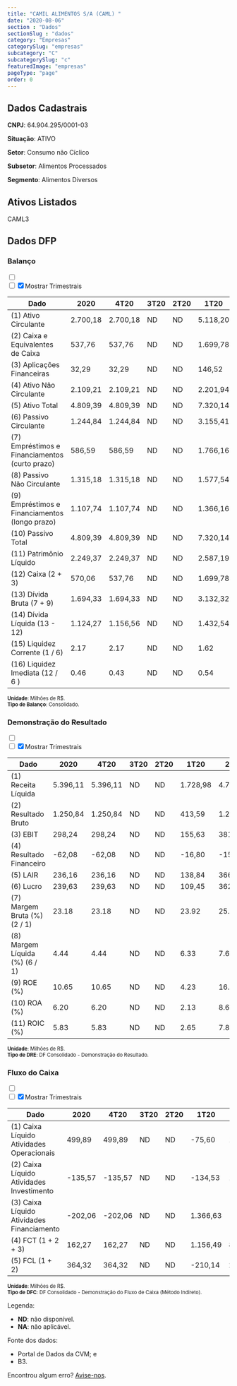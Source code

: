 ```yaml
---  
title: "CAMIL ALIMENTOS S/A (CAML) "  
date: "2020-08-06"  
section : "Dados"  
sectionSlug : "dados"  
category: "Empresas"  
categorySlug: "empresas"  
subcategory: "C"  
subcategorySlug: "c"  
featuredImage: "empresas"  
pageType: "page"  
order: 0  
---
```



## Dados Cadastrais


**CNPJ**: 64.904.295/0001-03

**Situação**: ATIVO

**Setor**: Consumo não Cíclico

**Subsetor**: Alimentos Processados

**Segmento**: Alimentos Diversos


## Ativos Listados


CAML3 


## Dados DFP

### Balanço
  
<input type='checkbox' class='toggleCommand' id='toggleBalanco' name='toggleBalanco'>  
<div class='filter-group-balanco'>  
<div class='check_button_balanco'>  
<label for='toggleBalanco'>  
<input type='checkbox' data-filter-col='trimBalanco'><input type='checkbox' data-filter-col='trimBalanco' checked><span>Mostrar Trimestrais</span>  
</label>  
</div>  
</div>  
<div class='overflow balancoTableWrapper'>  
<table class='balancoTable'>  
<thead>  
<tr>  
<th class='dataHeader fixedLeftColumn'>Dado</th>  
<th>2020</th>  
<th class='trimHeader' data-col='trimBalanco'>4T20</th>  
<th class='trimHeader' data-col='trimBalanco'>3T20</th>  
<th class='trimHeader' data-col='trimBalanco'>2T20</th>  
<th class='trimHeader' data-col='trimBalanco'>1T20</th>  
<th>2019</th>  
<th class='trimHeader' data-col='trimBalanco'>4T19</th>  
<th class='trimHeader' data-col='trimBalanco'>3T19</th>  
<th class='trimHeader' data-col='trimBalanco'>2T19</th>  
<th class='trimHeader' data-col='trimBalanco'>1T19</th>  
<th>2018</th>  
<th class='trimHeader' data-col='trimBalanco'>4T18</th>  
<th class='trimHeader' data-col='trimBalanco'>3T18</th>  
<th class='trimHeader' data-col='trimBalanco'>2T18</th>  
<th class='trimHeader' data-col='trimBalanco'>1T18</th>  
<th>2017</th>  
<th class='trimHeader' data-col='trimBalanco'>4T17</th>  
<th class='trimHeader' data-col='trimBalanco'>3T17</th>  
<th class='trimHeader' data-col='trimBalanco'>2T17</th>  
<th class='trimHeader' data-col='trimBalanco'>1T17</th>  
<th>2016</th>  
<th class='trimHeader' data-col='trimBalanco'>4T16</th>  
<th class='trimHeader' data-col='trimBalanco'>3T16</th>  
<th class='trimHeader' data-col='trimBalanco'>2T16</th>  
<th class='trimHeader' data-col='trimBalanco'>1T16</th>  
</tr>  
</thead>  
<tbody>  
<tr class='trContaAtivo'>  
<td class='leftAlignCell rowDescription fixedLeftColumn'>(1) Ativo Circulante</td>  
<td>2.700,18</td>  
<td data-col='trimBalanco' class='trimData'>2.700,18</td>  
<td data-col='trimBalanco' class='trimData'>ND</td>  
<td data-col='trimBalanco' class='trimData'>ND</td>  
<td data-col='trimBalanco' class='trimData'>5.118,20</td>  
<td>2.483,57</td>  
<td data-col='trimBalanco' class='trimData'>2.483,57</td>  
<td data-col='trimBalanco' class='trimData'>3.094,19</td>  
<td data-col='trimBalanco' class='trimData'>3.311,40</td>  
<td data-col='trimBalanco' class='trimData'>2.700,18</td>  
<td>2.291,11</td>  
<td data-col='trimBalanco' class='trimData'>2.291,11</td>  
<td data-col='trimBalanco' class='trimData'>2.769,37</td>  
<td data-col='trimBalanco' class='trimData'>2.797,39</td>  
<td data-col='trimBalanco' class='trimData'>2.868,59</td>  
<td>2.379,83</td>  
<td data-col='trimBalanco' class='trimData'>2.379,83</td>  
<td data-col='trimBalanco' class='trimData'>2.206,25</td>  
<td data-col='trimBalanco' class='trimData'>2.331,31</td>  
<td data-col='trimBalanco' class='trimData'>2.489,29</td>  
<td>ND</td>  
<td data-col='trimBalanco' class='trimData'>ND</td>  
<td data-col='trimBalanco' class='trimData'>2.379,83</td>  
<td data-col='trimBalanco' class='trimData'>2.379,83</td>  
<td data-col='trimBalanco' class='trimData'>2.379,83</td>  
</tr>  
<tr class='trContaAtivo'>  
<td class='leftAlignCell rowDescription fixedLeftColumn'>(2) Caixa e Equivalentes de Caixa</td>  
<td>537,76</td>  
<td data-col='trimBalanco' class='trimData'>537,76</td>  
<td data-col='trimBalanco' class='trimData'>ND</td>  
<td data-col='trimBalanco' class='trimData'>ND</td>  
<td data-col='trimBalanco' class='trimData'>1.699,78</td>  
<td>365,30</td>  
<td data-col='trimBalanco' class='trimData'>365,30</td>  
<td data-col='trimBalanco' class='trimData'>302,37</td>  
<td data-col='trimBalanco' class='trimData'>529,66</td>  
<td data-col='trimBalanco' class='trimData'>537,76</td>  
<td>276,47</td>  
<td data-col='trimBalanco' class='trimData'>276,47</td>  
<td data-col='trimBalanco' class='trimData'>222,63</td>  
<td data-col='trimBalanco' class='trimData'>369,10</td>  
<td data-col='trimBalanco' class='trimData'>572,27</td>  
<td>139,70</td>  
<td data-col='trimBalanco' class='trimData'>139,70</td>  
<td data-col='trimBalanco' class='trimData'>187,43</td>  
<td data-col='trimBalanco' class='trimData'>202,19</td>  
<td data-col='trimBalanco' class='trimData'>268,62</td>  
<td>ND</td>  
<td data-col='trimBalanco' class='trimData'>ND</td>  
<td data-col='trimBalanco' class='trimData'>139,70</td>  
<td data-col='trimBalanco' class='trimData'>139,70</td>  
<td data-col='trimBalanco' class='trimData'>139,70</td>  
</tr>  
<tr class='trContaAtivo'>  
<td class='leftAlignCell rowDescription fixedLeftColumn'>(3) Aplicações Financeiras</td>  
<td>32,29</td>  
<td data-col='trimBalanco' class='trimData'>32,29</td>  
<td data-col='trimBalanco' class='trimData'>ND</td>  
<td data-col='trimBalanco' class='trimData'>ND</td>  
<td data-col='trimBalanco' class='trimData'>146,52</td>  
<td>31,24</td>  
<td data-col='trimBalanco' class='trimData'>31,24</td>  
<td data-col='trimBalanco' class='trimData'>184,12</td>  
<td data-col='trimBalanco' class='trimData'>339,38</td>  
<td data-col='trimBalanco' class='trimData'>32,29</td>  
<td>406,31</td>  
<td data-col='trimBalanco' class='trimData'>406,31</td>  
<td data-col='trimBalanco' class='trimData'>238,61</td>  
<td data-col='trimBalanco' class='trimData'>296,80</td>  
<td data-col='trimBalanco' class='trimData'>153,38</td>  
<td>470,68</td>  
<td data-col='trimBalanco' class='trimData'>470,68</td>  
<td data-col='trimBalanco' class='trimData'>204,55</td>  
<td data-col='trimBalanco' class='trimData'>184,71</td>  
<td data-col='trimBalanco' class='trimData'>21,76</td>  
<td>ND</td>  
<td data-col='trimBalanco' class='trimData'>ND</td>  
<td data-col='trimBalanco' class='trimData'>470,68</td>  
<td data-col='trimBalanco' class='trimData'>470,68</td>  
<td data-col='trimBalanco' class='trimData'>470,68</td>  
</tr>  
<tr class='trContaAtivo'>  
<td class='leftAlignCell rowDescription fixedLeftColumn'>(4) Ativo Não Circulante</td>  
<td>2.109,21</td>  
<td data-col='trimBalanco' class='trimData'>2.109,21</td>  
<td data-col='trimBalanco' class='trimData'>ND</td>  
<td data-col='trimBalanco' class='trimData'>ND</td>  
<td data-col='trimBalanco' class='trimData'>2.201,94</td>  
<td>1.953,09</td>  
<td data-col='trimBalanco' class='trimData'>1.953,09</td>  
<td data-col='trimBalanco' class='trimData'>2.080,75</td>  
<td data-col='trimBalanco' class='trimData'>2.078,63</td>  
<td data-col='trimBalanco' class='trimData'>2.109,21</td>  
<td>1.490,06</td>  
<td data-col='trimBalanco' class='trimData'>1.490,06</td>  
<td data-col='trimBalanco' class='trimData'>1.547,90</td>  
<td data-col='trimBalanco' class='trimData'>1.597,35</td>  
<td data-col='trimBalanco' class='trimData'>1.558,60</td>  
<td>1.450,81</td>  
<td data-col='trimBalanco' class='trimData'>1.450,81</td>  
<td data-col='trimBalanco' class='trimData'>1.463,20</td>  
<td data-col='trimBalanco' class='trimData'>1.451,73</td>  
<td data-col='trimBalanco' class='trimData'>1.455,63</td>  
<td>ND</td>  
<td data-col='trimBalanco' class='trimData'>ND</td>  
<td data-col='trimBalanco' class='trimData'>1.450,81</td>  
<td data-col='trimBalanco' class='trimData'>1.450,81</td>  
<td data-col='trimBalanco' class='trimData'>1.450,81</td>  
</tr>  
<tr class='trContaAtivo'>  
<td class='leftAlignCell rowDescription fixedLeftColumn'>(5) Ativo Total</td>  
<td>4.809,39</td>  
<td data-col='trimBalanco' class='trimData'>4.809,39</td>  
<td data-col='trimBalanco' class='trimData'>ND</td>  
<td data-col='trimBalanco' class='trimData'>ND</td>  
<td data-col='trimBalanco' class='trimData'>7.320,14</td>  
<td>4.436,66</td>  
<td data-col='trimBalanco' class='trimData'>4.436,66</td>  
<td data-col='trimBalanco' class='trimData'>5.174,94</td>  
<td data-col='trimBalanco' class='trimData'>5.390,02</td>  
<td data-col='trimBalanco' class='trimData'>4.809,39</td>  
<td>3.781,17</td>  
<td data-col='trimBalanco' class='trimData'>3.781,17</td>  
<td data-col='trimBalanco' class='trimData'>4.317,28</td>  
<td data-col='trimBalanco' class='trimData'>4.394,73</td>  
<td data-col='trimBalanco' class='trimData'>4.427,18</td>  
<td>3.830,64</td>  
<td data-col='trimBalanco' class='trimData'>3.830,64</td>  
<td data-col='trimBalanco' class='trimData'>3.669,45</td>  
<td data-col='trimBalanco' class='trimData'>3.783,05</td>  
<td data-col='trimBalanco' class='trimData'>3.944,93</td>  
<td>ND</td>  
<td data-col='trimBalanco' class='trimData'>ND</td>  
<td data-col='trimBalanco' class='trimData'>3.830,64</td>  
<td data-col='trimBalanco' class='trimData'>3.830,64</td>  
<td data-col='trimBalanco' class='trimData'>3.830,64</td>  
</tr>  
<tr class='trContaPassivo'>  
<td class='leftAlignCell rowDescription fixedLeftColumn'>(6) Passivo Circulante</td>  
<td>1.244,84</td>  
<td data-col='trimBalanco' class='trimData'>1.244,84</td>  
<td data-col='trimBalanco' class='trimData'>ND</td>  
<td data-col='trimBalanco' class='trimData'>ND</td>  
<td data-col='trimBalanco' class='trimData'>3.155,41</td>  
<td>1.107,62</td>  
<td data-col='trimBalanco' class='trimData'>1.107,62</td>  
<td data-col='trimBalanco' class='trimData'>1.533,51</td>  
<td data-col='trimBalanco' class='trimData'>1.642,83</td>  
<td data-col='trimBalanco' class='trimData'>1.244,84</td>  
<td>659,79</td>  
<td data-col='trimBalanco' class='trimData'>659,79</td>  
<td data-col='trimBalanco' class='trimData'>920,33</td>  
<td data-col='trimBalanco' class='trimData'>1.043,07</td>  
<td data-col='trimBalanco' class='trimData'>1.198,17</td>  
<td>1.410,37</td>  
<td data-col='trimBalanco' class='trimData'>1.410,37</td>  
<td data-col='trimBalanco' class='trimData'>669,40</td>  
<td data-col='trimBalanco' class='trimData'>1.038,04</td>  
<td data-col='trimBalanco' class='trimData'>1.623,65</td>  
<td>ND</td>  
<td data-col='trimBalanco' class='trimData'>ND</td>  
<td data-col='trimBalanco' class='trimData'>1.410,37</td>  
<td data-col='trimBalanco' class='trimData'>1.410,37</td>  
<td data-col='trimBalanco' class='trimData'>1.410,37</td>  
</tr>  
<tr class='trContaPassivo'>  
<td class='leftAlignCell rowDescription fixedLeftColumn'>(7) Empréstimos e Financiamentos (curto prazo)</td>  
<td>586,59</td>  
<td data-col='trimBalanco' class='trimData'>586,59</td>  
<td data-col='trimBalanco' class='trimData'>ND</td>  
<td data-col='trimBalanco' class='trimData'>ND</td>  
<td data-col='trimBalanco' class='trimData'>1.766,16</td>  
<td>514,11</td>  
<td data-col='trimBalanco' class='trimData'>514,11</td>  
<td data-col='trimBalanco' class='trimData'>854,97</td>  
<td data-col='trimBalanco' class='trimData'>948,39</td>  
<td data-col='trimBalanco' class='trimData'>586,59</td>  
<td>159,88</td>  
<td data-col='trimBalanco' class='trimData'>159,88</td>  
<td data-col='trimBalanco' class='trimData'>275,90</td>  
<td data-col='trimBalanco' class='trimData'>362,23</td>  
<td data-col='trimBalanco' class='trimData'>229,77</td>  
<td>780,17</td>  
<td data-col='trimBalanco' class='trimData'>780,17</td>  
<td data-col='trimBalanco' class='trimData'>179,31</td>  
<td data-col='trimBalanco' class='trimData'>471,48</td>  
<td data-col='trimBalanco' class='trimData'>608,40</td>  
<td>ND</td>  
<td data-col='trimBalanco' class='trimData'>ND</td>  
<td data-col='trimBalanco' class='trimData'>780,17</td>  
<td data-col='trimBalanco' class='trimData'>780,17</td>  
<td data-col='trimBalanco' class='trimData'>780,17</td>  
</tr>  
<tr class='trContaPassivo'>  
<td class='leftAlignCell rowDescription fixedLeftColumn'>(8) Passivo Não Circulante</td>  
<td>1.315,18</td>  
<td data-col='trimBalanco' class='trimData'>1.315,18</td>  
<td data-col='trimBalanco' class='trimData'>ND</td>  
<td data-col='trimBalanco' class='trimData'>ND</td>  
<td data-col='trimBalanco' class='trimData'>1.577,54</td>  
<td>1.159,92</td>  
<td data-col='trimBalanco' class='trimData'>1.159,92</td>  
<td data-col='trimBalanco' class='trimData'>1.518,23</td>  
<td data-col='trimBalanco' class='trimData'>1.488,73</td>  
<td data-col='trimBalanco' class='trimData'>1.315,18</td>  
<td>1.300,29</td>  
<td data-col='trimBalanco' class='trimData'>1.300,29</td>  
<td data-col='trimBalanco' class='trimData'>1.305,76</td>  
<td data-col='trimBalanco' class='trimData'>1.309,09</td>  
<td data-col='trimBalanco' class='trimData'>1.308,66</td>  
<td>1.059,55</td>  
<td data-col='trimBalanco' class='trimData'>1.059,55</td>  
<td data-col='trimBalanco' class='trimData'>1.179,04</td>  
<td data-col='trimBalanco' class='trimData'>1.369,06</td>  
<td data-col='trimBalanco' class='trimData'>979,78</td>  
<td>ND</td>  
<td data-col='trimBalanco' class='trimData'>ND</td>  
<td data-col='trimBalanco' class='trimData'>1.059,55</td>  
<td data-col='trimBalanco' class='trimData'>1.059,55</td>  
<td data-col='trimBalanco' class='trimData'>1.059,55</td>  
</tr>  
<tr class='trContaPassivo'>  
<td class='leftAlignCell rowDescription fixedLeftColumn'>(9) Empréstimos e Financiamentos (longo prazo)</td>  
<td>1.107,74</td>  
<td data-col='trimBalanco' class='trimData'>1.107,74</td>  
<td data-col='trimBalanco' class='trimData'>ND</td>  
<td data-col='trimBalanco' class='trimData'>ND</td>  
<td data-col='trimBalanco' class='trimData'>1.366,16</td>  
<td>914,75</td>  
<td data-col='trimBalanco' class='trimData'>914,75</td>  
<td data-col='trimBalanco' class='trimData'>1.292,30</td>  
<td data-col='trimBalanco' class='trimData'>1.285,46</td>  
<td data-col='trimBalanco' class='trimData'>1.107,74</td>  
<td>1.125,81</td>  
<td data-col='trimBalanco' class='trimData'>1.125,81</td>  
<td data-col='trimBalanco' class='trimData'>1.110,05</td>  
<td data-col='trimBalanco' class='trimData'>1.129,02</td>  
<td data-col='trimBalanco' class='trimData'>1.132,80</td>  
<td>877,12</td>  
<td data-col='trimBalanco' class='trimData'>877,12</td>  
<td data-col='trimBalanco' class='trimData'>990,70</td>  
<td data-col='trimBalanco' class='trimData'>1.164,68</td>  
<td data-col='trimBalanco' class='trimData'>789,82</td>  
<td>ND</td>  
<td data-col='trimBalanco' class='trimData'>ND</td>  
<td data-col='trimBalanco' class='trimData'>877,12</td>  
<td data-col='trimBalanco' class='trimData'>877,12</td>  
<td data-col='trimBalanco' class='trimData'>877,12</td>  
</tr>  
<tr class='trContaPassivo'>  
<td class='leftAlignCell rowDescription fixedLeftColumn'>(10) Passivo Total</td>  
<td>4.809,39</td>  
<td data-col='trimBalanco' class='trimData'>4.809,39</td>  
<td data-col='trimBalanco' class='trimData'>ND</td>  
<td data-col='trimBalanco' class='trimData'>ND</td>  
<td data-col='trimBalanco' class='trimData'>7.320,14</td>  
<td>4.436,66</td>  
<td data-col='trimBalanco' class='trimData'>4.436,66</td>  
<td data-col='trimBalanco' class='trimData'>5.174,94</td>  
<td data-col='trimBalanco' class='trimData'>5.390,02</td>  
<td data-col='trimBalanco' class='trimData'>4.809,39</td>  
<td>3.781,17</td>  
<td data-col='trimBalanco' class='trimData'>3.781,17</td>  
<td data-col='trimBalanco' class='trimData'>4.317,28</td>  
<td data-col='trimBalanco' class='trimData'>4.394,73</td>  
<td data-col='trimBalanco' class='trimData'>4.427,18</td>  
<td>3.830,64</td>  
<td data-col='trimBalanco' class='trimData'>3.830,64</td>  
<td data-col='trimBalanco' class='trimData'>3.669,45</td>  
<td data-col='trimBalanco' class='trimData'>3.783,05</td>  
<td data-col='trimBalanco' class='trimData'>3.944,93</td>  
<td>ND</td>  
<td data-col='trimBalanco' class='trimData'>ND</td>  
<td data-col='trimBalanco' class='trimData'>3.830,64</td>  
<td data-col='trimBalanco' class='trimData'>3.830,64</td>  
<td data-col='trimBalanco' class='trimData'>3.830,64</td>  
</tr>  
<tr class='trContaPassivo'>  
<td class='leftAlignCell rowDescription fixedLeftColumn'>(11) Patrimônio Líquido</td>  
<td>2.249,37</td>  
<td data-col='trimBalanco' class='trimData'>2.249,37</td>  
<td data-col='trimBalanco' class='trimData'>ND</td>  
<td data-col='trimBalanco' class='trimData'>ND</td>  
<td data-col='trimBalanco' class='trimData'>2.587,19</td>  
<td>2.169,11</td>  
<td data-col='trimBalanco' class='trimData'>2.169,11</td>  
<td data-col='trimBalanco' class='trimData'>2.123,20</td>  
<td data-col='trimBalanco' class='trimData'>2.258,46</td>  
<td data-col='trimBalanco' class='trimData'>2.249,37</td>  
<td>1.821,10</td>  
<td data-col='trimBalanco' class='trimData'>1.821,10</td>  
<td data-col='trimBalanco' class='trimData'>2.091,19</td>  
<td data-col='trimBalanco' class='trimData'>2.042,57</td>  
<td data-col='trimBalanco' class='trimData'>1.920,36</td>  
<td>1.360,72</td>  
<td data-col='trimBalanco' class='trimData'>1.360,72</td>  
<td data-col='trimBalanco' class='trimData'>1.821,01</td>  
<td data-col='trimBalanco' class='trimData'>1.375,95</td>  
<td data-col='trimBalanco' class='trimData'>1.341,49</td>  
<td>ND</td>  
<td data-col='trimBalanco' class='trimData'>ND</td>  
<td data-col='trimBalanco' class='trimData'>1.360,72</td>  
<td data-col='trimBalanco' class='trimData'>1.360,72</td>  
<td data-col='trimBalanco' class='trimData'>1.360,72</td>  
</tr>  
<tr>  
<td class='leftAlignCell rowDescription fixedLeftColumn'>(12) Caixa (2 + 3)</td>  
<td class='positiveNumber'>570,06</td>  
<td class='positiveNumber trimData' data-col='trimBalanco'>537,76</td>  
<td data-col='trimBalanco' class='trimData'>ND</td>  
<td data-col='trimBalanco' class='trimData'>ND</td>  
<td class='positiveNumber trimData' data-col='trimBalanco'>1.699,78</td>  
<td class='positiveNumber'>396,54</td>  
<td class='positiveNumber trimData' data-col='trimBalanco'>365,30</td>  
<td class='positiveNumber trimData' data-col='trimBalanco'>302,37</td>  
<td class='positiveNumber trimData' data-col='trimBalanco'>529,66</td>  
<td class='positiveNumber trimData' data-col='trimBalanco'>537,76</td>  
<td class='positiveNumber'>682,77</td>  
<td class='positiveNumber trimData' data-col='trimBalanco'>276,47</td>  
<td class='positiveNumber trimData' data-col='trimBalanco'>222,63</td>  
<td class='positiveNumber trimData' data-col='trimBalanco'>369,10</td>  
<td class='positiveNumber trimData' data-col='trimBalanco'>572,27</td>  
<td class='positiveNumber'>610,38</td>  
<td class='positiveNumber trimData' data-col='trimBalanco'>139,70</td>  
<td class='positiveNumber trimData' data-col='trimBalanco'>187,43</td>  
<td class='positiveNumber trimData' data-col='trimBalanco'>202,19</td>  
<td class='positiveNumber trimData' data-col='trimBalanco'>268,62</td>  
<td>ND</td>  
<td data-col='trimBalanco' class='trimData'>ND</td>  
<td class='positiveNumber trimData' data-col='trimBalanco'>139,70</td>  
<td class='positiveNumber trimData' data-col='trimBalanco'>139,70</td>  
<td class='positiveNumber trimData' data-col='trimBalanco'>139,70</td>  
</tr>  
<tr class='trDividaBruta'>  
<td class='leftAlignCell rowDescription fixedLeftColumn'>(13) Dívida Bruta (7 + 9)</td>  
<td class='negativeNumber'>1.694,33</td>  
<td class='negativeNumber trimData' data-col='trimBalanco'>1.694,33</td>  
<td data-col='trimBalanco' class='trimData'>ND</td>  
<td data-col='trimBalanco' class='trimData'>ND</td>  
<td class='negativeNumber trimData' data-col='trimBalanco'>3.132,32</td>  
<td class='negativeNumber'>1.428,86</td>  
<td class='negativeNumber trimData' data-col='trimBalanco'>1.428,86</td>  
<td class='negativeNumber trimData' data-col='trimBalanco'>2.147,27</td>  
<td class='negativeNumber trimData' data-col='trimBalanco'>2.233,85</td>  
<td class='negativeNumber trimData' data-col='trimBalanco'>1.694,33</td>  
<td class='negativeNumber'>1.285,69</td>  
<td class='negativeNumber trimData' data-col='trimBalanco'>1.285,69</td>  
<td class='negativeNumber trimData' data-col='trimBalanco'>1.385,96</td>  
<td class='negativeNumber trimData' data-col='trimBalanco'>1.491,26</td>  
<td class='negativeNumber trimData' data-col='trimBalanco'>1.362,57</td>  
<td class='negativeNumber'>1.657,29</td>  
<td class='negativeNumber trimData' data-col='trimBalanco'>1.657,29</td>  
<td class='negativeNumber trimData' data-col='trimBalanco'>1.170,01</td>  
<td class='negativeNumber trimData' data-col='trimBalanco'>1.636,16</td>  
<td class='negativeNumber trimData' data-col='trimBalanco'>1.398,22</td>  
<td>ND</td>  
<td data-col='trimBalanco' class='trimData'>ND</td>  
<td class='negativeNumber trimData' data-col='trimBalanco'>1.657,29</td>  
<td class='negativeNumber trimData' data-col='trimBalanco'>1.657,29</td>  
<td class='negativeNumber trimData' data-col='trimBalanco'>1.657,29</td>  
</tr>  
<tr>  
<td class='leftAlignCell rowDescription fixedLeftColumn'>(14) Dívida Líquida  (13 - 12)</td>  
<td class='negativeNumber'>1.124,27</td>  
<td class='negativeNumber trimData' data-col='trimBalanco'>1.156,56</td>  
<td data-col='trimBalanco' class='trimData'>ND</td>  
<td data-col='trimBalanco' class='trimData'>ND</td>  
<td class='negativeNumber trimData' data-col='trimBalanco'>1.432,54</td>  
<td class='negativeNumber'>1.032,32</td>  
<td class='negativeNumber trimData' data-col='trimBalanco'>1.063,56</td>  
<td class='negativeNumber trimData' data-col='trimBalanco'>1.844,90</td>  
<td class='negativeNumber trimData' data-col='trimBalanco'>1.704,19</td>  
<td class='negativeNumber trimData' data-col='trimBalanco'>1.156,56</td>  
<td class='negativeNumber'>602,92</td>  
<td class='negativeNumber trimData' data-col='trimBalanco'>1.009,22</td>  
<td class='negativeNumber trimData' data-col='trimBalanco'>1.163,32</td>  
<td class='negativeNumber trimData' data-col='trimBalanco'>1.122,15</td>  
<td class='negativeNumber trimData' data-col='trimBalanco'>790,30</td>  
<td class='negativeNumber'>1.046,91</td>  
<td class='negativeNumber trimData' data-col='trimBalanco'>1.517,59</td>  
<td class='negativeNumber trimData' data-col='trimBalanco'>982,57</td>  
<td class='negativeNumber trimData' data-col='trimBalanco'>1.433,98</td>  
<td class='negativeNumber trimData' data-col='trimBalanco'>1.129,60</td>  
<td>ND</td>  
<td data-col='trimBalanco' class='trimData'>ND</td>  
<td class='negativeNumber trimData' data-col='trimBalanco'>1.517,59</td>  
<td class='negativeNumber trimData' data-col='trimBalanco'>1.517,59</td>  
<td class='negativeNumber trimData' data-col='trimBalanco'>1.517,59</td>  
</tr>  
<tr>  
<td class='leftAlignCell rowDescription fixedLeftColumn'>(15) Liquidez Corrente (1 / 6)</td>  
<td>2.17</td>  
<td data-col='trimBalanco' class='trimData'>2.17</td>  
<td data-col='trimBalanco' class='trimData'>ND</td>  
<td data-col='trimBalanco' class='trimData'>ND</td>  
<td data-col='trimBalanco' class='trimData'>1.62</td>  
<td>2.24</td>  
<td data-col='trimBalanco' class='trimData'>2.24</td>  
<td data-col='trimBalanco' class='trimData'>2.02</td>  
<td data-col='trimBalanco' class='trimData'>2.02</td>  
<td data-col='trimBalanco' class='trimData'>2.17</td>  
<td>3.47</td>  
<td data-col='trimBalanco' class='trimData'>3.47</td>  
<td data-col='trimBalanco' class='trimData'>3.01</td>  
<td data-col='trimBalanco' class='trimData'>2.68</td>  
<td data-col='trimBalanco' class='trimData'>2.39</td>  
<td>1.69</td>  
<td data-col='trimBalanco' class='trimData'>1.69</td>  
<td data-col='trimBalanco' class='trimData'>3.30</td>  
<td data-col='trimBalanco' class='trimData'>2.25</td>  
<td data-col='trimBalanco' class='trimData'>1.53</td>  
<td>ND</td>  
<td data-col='trimBalanco' class='trimData'>ND</td>  
<td data-col='trimBalanco' class='trimData'>1.69</td>  
<td data-col='trimBalanco' class='trimData'>1.69</td>  
<td data-col='trimBalanco' class='trimData'>1.69</td>  
</tr>  
<tr>  
<td class='leftAlignCell rowDescription fixedLeftColumn'>(16) Liquidez Imediata  (12 / 6 )</td>  
<td>0.46</td>  
<td data-col='trimBalanco' class='trimData'>0.43</td>  
<td data-col='trimBalanco' class='trimData'>ND</td>  
<td data-col='trimBalanco' class='trimData'>ND</td>  
<td data-col='trimBalanco' class='trimData'>0.54</td>  
<td>0.36</td>  
<td data-col='trimBalanco' class='trimData'>0.33</td>  
<td data-col='trimBalanco' class='trimData'>0.20</td>  
<td data-col='trimBalanco' class='trimData'>0.32</td>  
<td data-col='trimBalanco' class='trimData'>0.43</td>  
<td>1.03</td>  
<td data-col='trimBalanco' class='trimData'>0.42</td>  
<td data-col='trimBalanco' class='trimData'>0.24</td>  
<td data-col='trimBalanco' class='trimData'>0.35</td>  
<td data-col='trimBalanco' class='trimData'>0.48</td>  
<td>0.43</td>  
<td data-col='trimBalanco' class='trimData'>0.10</td>  
<td data-col='trimBalanco' class='trimData'>0.28</td>  
<td data-col='trimBalanco' class='trimData'>0.19</td>  
<td data-col='trimBalanco' class='trimData'>0.17</td>  
<td>ND</td>  
<td data-col='trimBalanco' class='trimData'>ND</td>  
<td data-col='trimBalanco' class='trimData'>0.10</td>  
<td data-col='trimBalanco' class='trimData'>0.10</td>  
<td data-col='trimBalanco' class='trimData'>0.10</td>  
</tr>  
</tbody>  
</table>  
</div>  
<p style='font-size:0.7rem; margin:0px;'><strong>Unidade</strong>: Milhões de R$.</p>  
<p style='font-size:0.7rem; margin:0px;'><strong>Tipo de Balanço</strong>: Consolidado.</p>


### Demonstração do Resultado
  
<input type='checkbox' class='toggleCommand' id='toggleDRE' name='toggleDRE'>  
<div class='filter-group-dre'>  
<div class='check_button_dre'>  
<label for='toggleDRE'>  
<input type='checkbox' data-filter-col='trimDRE'><input type='checkbox' data-filter-col='trimDRE' checked><span>Mostrar Trimestrais</span>  
</label>  
</div>  
</div>  
<div class='overflow balancoTableWrapper'>  
<table class='balancoTable'>  
<thead>  
<tr>  
<th class='dataHeader fixedLeftColumn'>Dado</th>  
<th>2020</th>  
<th class='trimHeader' data-col='trimDRE'>4T20</th>  
<th class='trimHeader' data-col='trimDRE'>3T20</th>  
<th class='trimHeader' data-col='trimDRE'>2T20</th>  
<th class='trimHeader' data-col='trimDRE'>1T20</th>  
<th>2019</th>  
<th class='trimHeader' data-col='trimDRE'>4T19</th>  
<th class='trimHeader' data-col='trimDRE'>3T19</th>  
<th class='trimHeader' data-col='trimDRE'>2T19</th>  
<th class='trimHeader' data-col='trimDRE'>1T19</th>  
<th>2018</th>  
<th class='trimHeader' data-col='trimDRE'>4T18</th>  
<th class='trimHeader' data-col='trimDRE'>3T18</th>  
<th class='trimHeader' data-col='trimDRE'>2T18</th>  
<th class='trimHeader' data-col='trimDRE'>1T18</th>  
<th>2017</th>  
<th class='trimHeader' data-col='trimDRE'>4T17</th>  
<th class='trimHeader' data-col='trimDRE'>3T17</th>  
<th class='trimHeader' data-col='trimDRE'>2T17</th>  
<th class='trimHeader' data-col='trimDRE'>1T17</th>  
<th>2016</th>  
<th class='trimHeader' data-col='trimDRE'>4T16</th>  
<th class='trimHeader' data-col='trimDRE'>3T16</th>  
<th class='trimHeader' data-col='trimDRE'>2T16</th>  
<th class='trimHeader' data-col='trimDRE'>1T16</th>  
</tr>  
</thead>  
<tbody>  
<tr class='trDRE'>  
<td class='leftAlignCell rowDescription fixedLeftColumn'>(1) Receita Líquida</td>  
<td>5.396,11</td>  
<td data-col='trimDRE' class='trimData' >5.396,11</td>  
<td data-col='trimDRE' class='trimData'>ND</td>  
<td data-col='trimDRE' class='trimData'>ND</td>  
<td data-col='trimDRE' class='trimData' >1.728,98</td>  
<td>4.748,82</td>  
<td data-col='trimDRE' class='trimData' >844,63</td>  
<td data-col='trimDRE' class='trimData' >1.443,51</td>  
<td data-col='trimDRE' class='trimData' >1.223,56</td>  
<td data-col='trimDRE' class='trimData' >1.237,13</td>  
<td>4.662,94</td>  
<td data-col='trimDRE' class='trimData' >1.331,99</td>  
<td data-col='trimDRE' class='trimData' >1.266,84</td>  
<td data-col='trimDRE' class='trimData' >1.145,64</td>  
<td data-col='trimDRE' class='trimData' >1.004,36</td>  
<td>4.947,73</td>  
<td data-col='trimDRE' class='trimData' >1.401,12</td>  
<td data-col='trimDRE' class='trimData' >1.159,16</td>  
<td data-col='trimDRE' class='trimData' >1.161,88</td>  
<td data-col='trimDRE' class='trimData' >1.225,56</td>  
<td>4.228,95</td>  
<td data-col='trimDRE' class='trimData' >543,53</td>  
<td data-col='trimDRE' class='trimData' >1.276,13</td>  
<td data-col='trimDRE' class='trimData' >1.273,07</td>  
<td data-col='trimDRE' class='trimData' >1.136,22</td>  
</tr>  
<tr class='trDRE'>  
<td class='leftAlignCell rowDescription fixedLeftColumn'>(2) Resultado Bruto</td>  
<td class='positiveNumberGreen'>1.250,84</td>  
<td data-col='trimDRE' class='trimData positiveNumberGreen' >1.250,84</td>  
<td data-col='trimDRE' class='trimData'>ND</td>  
<td data-col='trimDRE' class='trimData'>ND</td>  
<td data-col='trimDRE' class='trimData positiveNumberGreen' >413,59</td>  
<td class='positiveNumberGreen'>1.221,76</td>  
<td data-col='trimDRE' class='trimData positiveNumberGreen' >308,59</td>  
<td data-col='trimDRE' class='trimData positiveNumberGreen' >342,70</td>  
<td data-col='trimDRE' class='trimData positiveNumberGreen' >283,66</td>  
<td data-col='trimDRE' class='trimData positiveNumberGreen' >286,81</td>  
<td class='positiveNumberGreen'>1.150,47</td>  
<td data-col='trimDRE' class='trimData positiveNumberGreen' >322,40</td>  
<td data-col='trimDRE' class='trimData positiveNumberGreen' >319,94</td>  
<td data-col='trimDRE' class='trimData positiveNumberGreen' >316,14</td>  
<td data-col='trimDRE' class='trimData positiveNumberGreen' >263,28</td>  
<td class='positiveNumberGreen'>1.221,14</td>  
<td data-col='trimDRE' class='trimData positiveNumberGreen' >355,54</td>  
<td data-col='trimDRE' class='trimData positiveNumberGreen' >285,94</td>  
<td data-col='trimDRE' class='trimData positiveNumberGreen' >282,25</td>  
<td data-col='trimDRE' class='trimData positiveNumberGreen' >297,40</td>  
<td class='positiveNumberGreen'>1.034,15</td>  
<td data-col='trimDRE' class='trimData positiveNumberGreen' >93,42</td>  
<td data-col='trimDRE' class='trimData positiveNumberGreen' >293,95</td>  
<td data-col='trimDRE' class='trimData positiveNumberGreen' >352,93</td>  
<td data-col='trimDRE' class='trimData positiveNumberGreen' >293,86</td>  
</tr>  
<tr class='trDRE'>  
<td class='leftAlignCell rowDescription fixedLeftColumn'>(3) EBIT</td>  
<td class='positiveNumberGreen'>298,24</td>  
<td data-col='trimDRE' class='trimData positiveNumberGreen' >298,24</td>  
<td data-col='trimDRE' class='trimData'>ND</td>  
<td data-col='trimDRE' class='trimData'>ND</td>  
<td data-col='trimDRE' class='trimData positiveNumberGreen' >155,63</td>  
<td class='positiveNumberGreen'>381,98</td>  
<td data-col='trimDRE' class='trimData positiveNumberGreen' >180,79</td>  
<td data-col='trimDRE' class='trimData positiveNumberGreen' >96,98</td>  
<td data-col='trimDRE' class='trimData positiveNumberGreen' >54,98</td>  
<td data-col='trimDRE' class='trimData positiveNumberGreen' >49,24</td>  
<td class='positiveNumberGreen'>399,57</td>  
<td data-col='trimDRE' class='trimData positiveNumberGreen' >88,01</td>  
<td data-col='trimDRE' class='trimData positiveNumberGreen' >127,70</td>  
<td data-col='trimDRE' class='trimData positiveNumberGreen' >108,97</td>  
<td data-col='trimDRE' class='trimData positiveNumberGreen' >57,29</td>  
<td class='positiveNumberGreen'>460,39</td>  
<td data-col='trimDRE' class='trimData positiveNumberGreen' >156,92</td>  
<td data-col='trimDRE' class='trimData positiveNumberGreen' >105,66</td>  
<td data-col='trimDRE' class='trimData positiveNumberGreen' >91,75</td>  
<td data-col='trimDRE' class='trimData positiveNumberGreen' >106,05</td>  
<td class='positiveNumberGreen'>337,16</td>  
<td data-col='trimDRE' class='trimData negativeNumber' >-46,28</td>  
<td data-col='trimDRE' class='trimData positiveNumberGreen' >124,46</td>  
<td data-col='trimDRE' class='trimData positiveNumberGreen' >155,61</td>  
<td data-col='trimDRE' class='trimData positiveNumberGreen' >103,37</td>  
</tr>  
<tr class='trDRE'>  
<td class='leftAlignCell rowDescription fixedLeftColumn'>(4) Resultado Financeiro</td>  
<td class='negativeNumber'>-62,08</td>  
<td data-col='trimDRE' class='trimData negativeNumber' >-62,08</td>  
<td data-col='trimDRE' class='trimData'>ND</td>  
<td data-col='trimDRE' class='trimData'>ND</td>  
<td data-col='trimDRE' class='trimData negativeNumber' >-16,80</td>  
<td class='negativeNumber'>-15,97</td>  
<td data-col='trimDRE' class='trimData positiveNumberGreen' >32,44</td>  
<td data-col='trimDRE' class='trimData negativeNumber' >-19,41</td>  
<td data-col='trimDRE' class='trimData negativeNumber' >-18,21</td>  
<td data-col='trimDRE' class='trimData negativeNumber' >-10,80</td>  
<td class='negativeNumber'>-74,40</td>  
<td data-col='trimDRE' class='trimData negativeNumber' >-16,62</td>  
<td data-col='trimDRE' class='trimData positiveNumberGreen' >18,81</td>  
<td data-col='trimDRE' class='trimData negativeNumber' >-6,14</td>  
<td data-col='trimDRE' class='trimData negativeNumber' >-12,02</td>  
<td class='negativeNumber'>-158,01</td>  
<td data-col='trimDRE' class='trimData negativeNumber' >-96,63</td>  
<td data-col='trimDRE' class='trimData negativeNumber' >-12,56</td>  
<td data-col='trimDRE' class='trimData negativeNumber' >-26,03</td>  
<td data-col='trimDRE' class='trimData negativeNumber' >-22,80</td>  
<td class='negativeNumber'>-155,94</td>  
<td data-col='trimDRE' class='trimData negativeNumber' >-37,26</td>  
<td data-col='trimDRE' class='trimData negativeNumber' >-33,32</td>  
<td data-col='trimDRE' class='trimData negativeNumber' >-52,66</td>  
<td data-col='trimDRE' class='trimData negativeNumber' >-32,71</td>  
</tr>  
<tr class='trDRE'>  
<td class='leftAlignCell rowDescription fixedLeftColumn'>(5) LAIR</td>  
<td class='positiveNumberGreen'>236,16</td>  
<td data-col='trimDRE' class='trimData positiveNumberGreen' >236,16</td>  
<td data-col='trimDRE' class='trimData'>ND</td>  
<td data-col='trimDRE' class='trimData'>ND</td>  
<td data-col='trimDRE' class='trimData positiveNumberGreen' >138,84</td>  
<td class='positiveNumberGreen'>366,01</td>  
<td data-col='trimDRE' class='trimData positiveNumberGreen' >213,23</td>  
<td data-col='trimDRE' class='trimData positiveNumberGreen' >77,57</td>  
<td data-col='trimDRE' class='trimData positiveNumberGreen' >36,77</td>  
<td data-col='trimDRE' class='trimData positiveNumberGreen' >38,44</td>  
<td class='positiveNumberGreen'>325,17</td>  
<td data-col='trimDRE' class='trimData positiveNumberGreen' >71,39</td>  
<td data-col='trimDRE' class='trimData positiveNumberGreen' >146,51</td>  
<td data-col='trimDRE' class='trimData positiveNumberGreen' >102,83</td>  
<td data-col='trimDRE' class='trimData positiveNumberGreen' >45,28</td>  
<td class='positiveNumberGreen'>302,38</td>  
<td data-col='trimDRE' class='trimData positiveNumberGreen' >60,29</td>  
<td data-col='trimDRE' class='trimData positiveNumberGreen' >93,11</td>  
<td data-col='trimDRE' class='trimData positiveNumberGreen' >65,72</td>  
<td data-col='trimDRE' class='trimData positiveNumberGreen' >83,25</td>  
<td class='positiveNumberGreen'>181,21</td>  
<td data-col='trimDRE' class='trimData negativeNumber' >-83,54</td>  
<td data-col='trimDRE' class='trimData positiveNumberGreen' >91,14</td>  
<td data-col='trimDRE' class='trimData positiveNumberGreen' >102,96</td>  
<td data-col='trimDRE' class='trimData positiveNumberGreen' >70,66</td>  
</tr>  
<tr class='trDRE'>  
<td class='leftAlignCell rowDescription fixedLeftColumn'>(6) Lucro</td>  
<td class='positiveNumberGreen'>239,63</td>  
<td data-col='trimDRE' class='trimData positiveNumberGreen' >239,63</td>  
<td data-col='trimDRE' class='trimData'>ND</td>  
<td data-col='trimDRE' class='trimData'>ND</td>  
<td data-col='trimDRE' class='trimData positiveNumberGreen' >109,45</td>  
<td class='positiveNumberGreen'>362,39</td>  
<td data-col='trimDRE' class='trimData positiveNumberGreen' >206,38</td>  
<td data-col='trimDRE' class='trimData positiveNumberGreen' >66,10</td>  
<td data-col='trimDRE' class='trimData positiveNumberGreen' >40,12</td>  
<td data-col='trimDRE' class='trimData positiveNumberGreen' >49,79</td>  
<td class='positiveNumberGreen'>250,66</td>  
<td data-col='trimDRE' class='trimData positiveNumberGreen' >100,46</td>  
<td data-col='trimDRE' class='trimData positiveNumberGreen' >150,29</td>  
<td data-col='trimDRE' class='trimData positiveNumberGreen' >79,07</td>  
<td data-col='trimDRE' class='trimData positiveNumberGreen' >32,56</td>  
<td class='positiveNumberGreen'>201,53</td>  
<td data-col='trimDRE' class='trimData positiveNumberGreen' >28,11</td>  
<td data-col='trimDRE' class='trimData positiveNumberGreen' >71,91</td>  
<td data-col='trimDRE' class='trimData positiveNumberGreen' >40,32</td>  
<td data-col='trimDRE' class='trimData positiveNumberGreen' >61,20</td>  
<td class='positiveNumberGreen'>110,78</td>  
<td data-col='trimDRE' class='trimData negativeNumber' >-70,79</td>  
<td data-col='trimDRE' class='trimData positiveNumberGreen' >67,19</td>  
<td data-col='trimDRE' class='trimData positiveNumberGreen' >63,54</td>  
<td data-col='trimDRE' class='trimData positiveNumberGreen' >50,83</td>  
</tr>  
<tr class='trDREMargem'>  
<td class='leftAlignCell rowDescription fixedLeftColumn'>(7) Margem Bruta (%) (2 / 1)</td>  
<td>23.18</td>  
<td data-col='trimDRE' class='trimData'>23.18</td>  
<td data-col='trimDRE' class='trimData'>ND</td>  
<td data-col='trimDRE' class='trimData'>ND</td>  
<td data-col='trimDRE' class='trimData'>23.92</td>  
<td>25.73</td>  
<td data-col='trimDRE' class='trimData'>36.54</td>  
<td data-col='trimDRE' class='trimData'>23.74</td>  
<td data-col='trimDRE' class='trimData'>23.18</td>  
<td data-col='trimDRE' class='trimData'>23.18</td>  
<td>24.67</td>  
<td data-col='trimDRE' class='trimData'>24.20</td>  
<td data-col='trimDRE' class='trimData'>25.25</td>  
<td data-col='trimDRE' class='trimData'>27.59</td>  
<td data-col='trimDRE' class='trimData'>26.21</td>  
<td>24.68</td>  
<td data-col='trimDRE' class='trimData'>25.38</td>  
<td data-col='trimDRE' class='trimData'>24.67</td>  
<td data-col='trimDRE' class='trimData'>24.29</td>  
<td data-col='trimDRE' class='trimData'>24.27</td>  
<td>24.45</td>  
<td data-col='trimDRE' class='trimData'>17.19</td>  
<td data-col='trimDRE' class='trimData'>23.03</td>  
<td data-col='trimDRE' class='trimData'>27.72</td>  
<td data-col='trimDRE' class='trimData'>25.86</td>  
</tr>  
<tr class='trDREMargem'>  
<td class='leftAlignCell rowDescription fixedLeftColumn'>(8) Margem Líquida (%) (6 / 1)</td>  
<td>4.44</td>  
<td data-col='trimDRE' class='trimData'>4.44</td>  
<td data-col='trimDRE' class='trimData'>ND</td>  
<td data-col='trimDRE' class='trimData'>ND</td>  
<td data-col='trimDRE' class='trimData'>6.33</td>  
<td>7.63</td>  
<td data-col='trimDRE' class='trimData'>24.43</td>  
<td data-col='trimDRE' class='trimData'>4.58</td>  
<td data-col='trimDRE' class='trimData'>3.28</td>  
<td data-col='trimDRE' class='trimData'>4.02</td>  
<td>5.38</td>  
<td data-col='trimDRE' class='trimData'>7.54</td>  
<td data-col='trimDRE' class='trimData'>11.86</td>  
<td data-col='trimDRE' class='trimData'>6.90</td>  
<td data-col='trimDRE' class='trimData'>3.24</td>  
<td>4.07</td>  
<td data-col='trimDRE' class='trimData'>2.01</td>  
<td data-col='trimDRE' class='trimData'>6.20</td>  
<td data-col='trimDRE' class='trimData'>3.47</td>  
<td data-col='trimDRE' class='trimData'>4.99</td>  
<td>2.62</td>  
<td data-col='trimDRE' class='trimData'>NA</td>  
<td data-col='trimDRE' class='trimData'>5.27</td>  
<td data-col='trimDRE' class='trimData'>4.99</td>  
<td data-col='trimDRE' class='trimData'>4.47</td>  
</tr>  
<tr>  
<td class='leftAlignCell rowDescription fixedLeftColumn'>(9) ROE (%)</td>  
<td>10.65</td>  
<td data-col='trimDRE' class='trimData'>10.65</td>  
<td data-col='trimDRE' class='trimData'>ND</td>  
<td data-col='trimDRE' class='trimData'>ND</td>  
<td data-col='trimDRE' class='trimData'>4.23</td>  
<td>16.71</td>  
<td data-col='trimDRE' class='trimData'>9.51</td>  
<td data-col='trimDRE' class='trimData'>3.11</td>  
<td data-col='trimDRE' class='trimData'>1.78</td>  
<td data-col='trimDRE' class='trimData'>2.21</td>  
<td>13.76</td>  
<td data-col='trimDRE' class='trimData'>5.52</td>  
<td data-col='trimDRE' class='trimData'>7.19</td>  
<td data-col='trimDRE' class='trimData'>3.87</td>  
<td data-col='trimDRE' class='trimData'>1.70</td>  
<td>14.81</td>  
<td data-col='trimDRE' class='trimData'>2.07</td>  
<td data-col='trimDRE' class='trimData'>3.95</td>  
<td data-col='trimDRE' class='trimData'>2.93</td>  
<td data-col='trimDRE' class='trimData'>4.56</td>  
<td>ND</td>  
<td data-col='trimDRE' class='trimData'>ND</td>  
<td data-col='trimDRE' class='trimData'>4.94</td>  
<td data-col='trimDRE' class='trimData'>4.67</td>  
<td data-col='trimDRE' class='trimData'>3.74</td>  
</tr>  
<tr>  
<td class='leftAlignCell rowDescription fixedLeftColumn'>(10) ROA (%)</td>  
<td>6.20</td>  
<td data-col='trimDRE' class='trimData'>6.20</td>  
<td data-col='trimDRE' class='trimData'>ND</td>  
<td data-col='trimDRE' class='trimData'>ND</td>  
<td data-col='trimDRE' class='trimData'>2.13</td>  
<td>8.61</td>  
<td data-col='trimDRE' class='trimData'>4.07</td>  
<td data-col='trimDRE' class='trimData'>1.87</td>  
<td data-col='trimDRE' class='trimData'>1.02</td>  
<td data-col='trimDRE' class='trimData'>1.02</td>  
<td>10.57</td>  
<td data-col='trimDRE' class='trimData'>2.33</td>  
<td data-col='trimDRE' class='trimData'>2.96</td>  
<td data-col='trimDRE' class='trimData'>2.48</td>  
<td data-col='trimDRE' class='trimData'>1.29</td>  
<td>12.02</td>  
<td data-col='trimDRE' class='trimData'>4.10</td>  
<td data-col='trimDRE' class='trimData'>2.88</td>  
<td data-col='trimDRE' class='trimData'>2.43</td>  
<td data-col='trimDRE' class='trimData'>2.69</td>  
<td>ND</td>  
<td data-col='trimDRE' class='trimData'>ND</td>  
<td data-col='trimDRE' class='trimData'>3.25</td>  
<td data-col='trimDRE' class='trimData'>4.06</td>  
<td data-col='trimDRE' class='trimData'>2.70</td>  
</tr>  
<tr>  
<td class='leftAlignCell rowDescription fixedLeftColumn'>(11) ROIC (%)</td>  
<td>5.83</td>  
<td data-col='trimDRE' class='trimData'>5.83</td>  
<td data-col='trimDRE' class='trimData'>ND</td>  
<td data-col='trimDRE' class='trimData'>ND</td>  
<td data-col='trimDRE' class='trimData'>2.65</td>  
<td>7.87</td>  
<td data-col='trimDRE' class='trimData'>3.73</td>  
<td data-col='trimDRE' class='trimData'>1.69</td>  
<td data-col='trimDRE' class='trimData'>1.00</td>  
<td data-col='trimDRE' class='trimData'>0.96</td>  
<td>10.88</td>  
<td data-col='trimDRE' class='trimData'>2.40</td>  
<td data-col='trimDRE' class='trimData'>2.79</td>  
<td data-col='trimDRE' class='trimData'>2.51</td>  
<td data-col='trimDRE' class='trimData'>1.48</td>  
<td>12.62</td>  
<td data-col='trimDRE' class='trimData'>4.30</td>  
<td data-col='trimDRE' class='trimData'>2.68</td>  
<td data-col='trimDRE' class='trimData'>2.31</td>  
<td data-col='trimDRE' class='trimData'>2.86</td>  
<td>ND</td>  
<td data-col='trimDRE' class='trimData'>ND</td>  
<td data-col='trimDRE' class='trimData'>3.41</td>  
<td data-col='trimDRE' class='trimData'>4.27</td>  
<td data-col='trimDRE' class='trimData'>2.83</td>  
</tr>  
</tbody>  
</table>  
</div>  
<p style='font-size:0.7rem; margin:0px;'><strong>Unidade</strong>: Milhões de R$.</p>  
<p style='font-size:0.7rem; margin:0px;'><strong>Tipo de DRE</strong>: DF Consolidado - Demonstração do Resultado.</p>


### Fluxo do Caixa
  
<input type='checkbox' class='toggleCommand' id='toggleDFC' name='toggleDFC'>  
<div class='filter-group-dfc'>  
<div class='check_button_dfc'>  
<label for='toggleDFC'>  
<input type='checkbox' data-filter-col='trimDFC'><input type='checkbox' data-filter-col='trimDFC' checked><span>Mostrar Trimestrais</span>  
</label>  
</div>  
</div>  
<div class='overflow balancoTableWrapper'>  
<table class='balancoTable'>  
<thead>  
<tr>  
<th class='dataHeader fixedLeftColumn'>Dado</th>  
<th>2020</th>  
<th class='trimHeader' data-col='trimDFC'>4T20</th>  
<th class='trimHeader' data-col='trimDFC'>3T20</th>  
<th class='trimHeader' data-col='trimDFC'>2T20</th>  
<th class='trimHeader' data-col='trimDFC'>1T20</th>  
<th>2019</th>  
<th class='trimHeader' data-col='trimDFC'>4T19</th>  
<th class='trimHeader' data-col='trimDFC'>3T19</th>  
<th class='trimHeader' data-col='trimDFC'>2T19</th>  
<th class='trimHeader' data-col='trimDFC'>1T19</th>  
<th>2018</th>  
<th class='trimHeader' data-col='trimDFC'>4T18</th>  
<th class='trimHeader' data-col='trimDFC'>3T18</th>  
<th class='trimHeader' data-col='trimDFC'>2T18</th>  
<th class='trimHeader' data-col='trimDFC'>1T18</th>  
<th>2017</th>  
<th class='trimHeader' data-col='trimDFC'>4T17</th>  
<th class='trimHeader' data-col='trimDFC'>3T17</th>  
<th class='trimHeader' data-col='trimDFC'>2T17</th>  
<th class='trimHeader' data-col='trimDFC'>1T17</th>  
<th>2016</th>  
<th class='trimHeader' data-col='trimDFC'>4T16</th>  
<th class='trimHeader' data-col='trimDFC'>3T16</th>  
<th class='trimHeader' data-col='trimDFC'>2T16</th>  
<th class='trimHeader' data-col='trimDFC'>1T16</th>  
</tr>  
</thead>  
<tbody>  
<tr class='trDFC'>  
<td class='leftAlignCell rowDescription fixedLeftColumn'>(1) Caixa Líquido Atividades Operacionais</td>  
<td>499,89</td>  
<td data-col='trimDFC' class='trimData' >499,89</td>  
<td data-col='trimDFC' class='trimData'>ND</td>  
<td data-col='trimDFC' class='trimData'>ND</td>  
<td data-col='trimDFC' class='trimData' >-75,60</td>  
<td>142,87</td>  
<td data-col='trimDFC' class='trimData' >158,35</td>  
<td data-col='trimDFC' class='trimData' >-14,85</td>  
<td data-col='trimDFC' class='trimData' >-100,82</td>  
<td data-col='trimDFC' class='trimData' >82,78</td>  
<td>488,02</td>  
<td data-col='trimDFC' class='trimData' >575,14</td>  
<td data-col='trimDFC' class='trimData' >-17,58</td>  
<td data-col='trimDFC' class='trimData' >-137,02</td>  
<td data-col='trimDFC' class='trimData' >67,49</td>  
<td>294,31</td>  
<td data-col='trimDFC' class='trimData' >101,29</td>  
<td data-col='trimDFC' class='trimData' >182,25</td>  
<td data-col='trimDFC' class='trimData' >-88,48</td>  
<td data-col='trimDFC' class='trimData' >99,25</td>  
<td>343,17</td>  
<td data-col='trimDFC' class='trimData' >302,33</td>  
<td data-col='trimDFC' class='trimData' >244,92</td>  
<td data-col='trimDFC' class='trimData' >-224,69</td>  
<td data-col='trimDFC' class='trimData' >20,60</td>  
</tr>  
<tr class='trDFC'>  
<td class='leftAlignCell rowDescription fixedLeftColumn'>(2) Caixa Líquido Atividades Investimento</td>  
<td>-135,57</td>  
<td data-col='trimDFC' class='trimData' >-135,57</td>  
<td data-col='trimDFC' class='trimData'>ND</td>  
<td data-col='trimDFC' class='trimData'>ND</td>  
<td data-col='trimDFC' class='trimData' >-134,53</td>  
<td>103,62</td>  
<td data-col='trimDFC' class='trimData' >363,84</td>  
<td data-col='trimDFC' class='trimData' >125,47</td>  
<td data-col='trimDFC' class='trimData' >-48,75</td>  
<td data-col='trimDFC' class='trimData' >-336,94</td>  
<td>-31,37</td>  
<td data-col='trimDFC' class='trimData' >-99,28</td>  
<td data-col='trimDFC' class='trimData' >2,45</td>  
<td data-col='trimDFC' class='trimData' >-158,04</td>  
<td data-col='trimDFC' class='trimData' >223,50</td>  
<td>-546,74</td>  
<td data-col='trimDFC' class='trimData' >-744,91</td>  
<td data-col='trimDFC' class='trimData' >-42,87</td>  
<td data-col='trimDFC' class='trimData' >-194,85</td>  
<td data-col='trimDFC' class='trimData' >435,89</td>  
<td>-73,19</td>  
<td data-col='trimDFC' class='trimData' >75,94</td>  
<td data-col='trimDFC' class='trimData' >-73,99</td>  
<td data-col='trimDFC' class='trimData' >-54,16</td>  
<td data-col='trimDFC' class='trimData' >-20,97</td>  
</tr>  
<tr class='trDFC'>  
<td class='leftAlignCell rowDescription fixedLeftColumn'>(3) Caixa Líquido Atividades Financiamento</td>  
<td>-202,06</td>  
<td data-col='trimDFC' class='trimData' >-202,06</td>  
<td data-col='trimDFC' class='trimData'>ND</td>  
<td data-col='trimDFC' class='trimData'>ND</td>  
<td data-col='trimDFC' class='trimData' >1.366,63</td>  
<td>-160,81</td>  
<td data-col='trimDFC' class='trimData' >-370,78</td>  
<td data-col='trimDFC' class='trimData' >-336,85</td>  
<td data-col='trimDFC' class='trimData' >25,52</td>  
<td data-col='trimDFC' class='trimData' >538,71</td>  
<td>-323,79</td>  
<td data-col='trimDFC' class='trimData' >-277,36</td>  
<td data-col='trimDFC' class='trimData' >-125,51</td>  
<td data-col='trimDFC' class='trimData' >78,46</td>  
<td data-col='trimDFC' class='trimData' >0,62</td>  
<td>-44,56</td>  
<td data-col='trimDFC' class='trimData' >300,27</td>  
<td data-col='trimDFC' class='trimData' >-154,66</td>  
<td data-col='trimDFC' class='trimData' >216,05</td>  
<td data-col='trimDFC' class='trimData' >-406,22</td>  
<td>-72,58</td>  
<td data-col='trimDFC' class='trimData' >98,85</td>  
<td data-col='trimDFC' class='trimData' >-276,23</td>  
<td data-col='trimDFC' class='trimData' >264,76</td>  
<td data-col='trimDFC' class='trimData' >-159,96</td>  
</tr>  
<tr>  
<td class='leftAlignCell rowDescription fixedLeftColumn'>(4) FCT (1 + 2 + 3)</td>  
<td class='positiveNumber'>162,27</td>  
<td data-col='trimDFC' class='trimData positiveNumber'>162,27</td>  
<td data-col='trimDFC' class='trimData'>ND</td>  
<td data-col='trimDFC' class='trimData'>ND</td>  
<td data-col='trimDFC' class='trimData positiveNumber'>1.156,49</td>  
<td class='positiveNumber'>85,68</td>  
<td data-col='trimDFC' class='trimData positiveNumber'>151,41</td>  
<td data-col='trimDFC' class='trimData negativeNumber'>-226,23</td>  
<td data-col='trimDFC' class='trimData negativeNumber'>-124,06</td>  
<td data-col='trimDFC' class='trimData positiveNumber'>284,55</td>  
<td class='positiveNumber'>132,86</td>  
<td data-col='trimDFC' class='trimData positiveNumber'>198,49</td>  
<td data-col='trimDFC' class='trimData negativeNumber'>-140,64</td>  
<td data-col='trimDFC' class='trimData negativeNumber'>-216,60</td>  
<td data-col='trimDFC' class='trimData positiveNumber'>291,61</td>  
<td class='negativeNumber'>-296,99</td>  
<td data-col='trimDFC' class='trimData negativeNumber'>-343,35</td>  
<td data-col='trimDFC' class='trimData negativeNumber'>-15,28</td>  
<td data-col='trimDFC' class='trimData negativeNumber'>-67,28</td>  
<td data-col='trimDFC' class='trimData positiveNumber'>128,92</td>  
<td class='positiveNumber'>197,40</td>  
<td data-col='trimDFC' class='trimData positiveNumber'>477,12</td>  
<td data-col='trimDFC' class='trimData negativeNumber'>-105,30</td>  
<td data-col='trimDFC' class='trimData negativeNumber'>-14,09</td>  
<td data-col='trimDFC' class='trimData negativeNumber'>-160,33</td>  
</tr>  
<tr>  
<td class='leftAlignCell rowDescription fixedLeftColumn'>(5) FCL (1 + 2)</td>  
<td class='positiveNumber'>364,32</td>  
<td data-col='trimDFC' class='trimData positiveNumber'>364,32</td>  
<td data-col='trimDFC' class='trimData'>ND</td>  
<td data-col='trimDFC' class='trimData'>ND</td>  
<td data-col='trimDFC' class='trimData negativeNumber'>-210,14</td>  
<td class='positiveNumber'>246,49</td>  
<td data-col='trimDFC' class='trimData positiveNumber'>522,19</td>  
<td data-col='trimDFC' class='trimData positiveNumber'>110,62</td>  
<td data-col='trimDFC' class='trimData negativeNumber'>-149,58</td>  
<td data-col='trimDFC' class='trimData negativeNumber'>-254,16</td>  
<td class='positiveNumber'>456,65</td>  
<td data-col='trimDFC' class='trimData positiveNumber'>475,86</td>  
<td data-col='trimDFC' class='trimData negativeNumber'>-15,13</td>  
<td data-col='trimDFC' class='trimData negativeNumber'>-295,07</td>  
<td data-col='trimDFC' class='trimData positiveNumber'>290,99</td>  
<td class='negativeNumber'>-252,43</td>  
<td data-col='trimDFC' class='trimData negativeNumber'>-643,62</td>  
<td data-col='trimDFC' class='trimData positiveNumber'>139,38</td>  
<td data-col='trimDFC' class='trimData negativeNumber'>-283,33</td>  
<td data-col='trimDFC' class='trimData positiveNumber'>535,14</td>  
<td class='positiveNumber'>269,98</td>  
<td data-col='trimDFC' class='trimData positiveNumber'>378,27</td>  
<td data-col='trimDFC' class='trimData positiveNumber'>170,94</td>  
<td data-col='trimDFC' class='trimData negativeNumber'>-278,85</td>  
<td data-col='trimDFC' class='trimData negativeNumber'>-0,37</td>  
</tr>  
</tbody>  
</table>  
</div>  
<p style='font-size:0.7rem; margin:0px;'><strong>Unidade</strong>: Milhões de R$.</p>  
<p style='font-size:0.7rem; margin:0px;'><strong>Tipo de DFC</strong>: DF Consolidado - Demonstração do Fluxo de Caixa (Método Indireto).</p>

  
<div class='referencias'>

Legenda:  
- **ND**: não disponível.  
- **NA**: não aplicável.

Fonte dos dados:  
- Portal de Dados da CVM; e  
- B3.

Encontrou algum erro? [Avise-nos](/contato).  
</div>